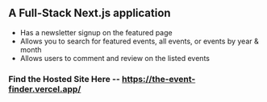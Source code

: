 ## A Full-Stack Next.js application
* Has a newsletter signup on the featured page
* Allows you to search for featured events, all events, or events by year & month
* Allows users to comment and review on the listed events 

### Find the Hosted Site Here -- https://the-event-finder.vercel.app/


